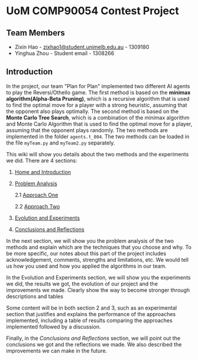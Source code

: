# UoM COMP90054 Contest Project





## Team Members

* Zixin Hao - zixhao1@student.unimelb.edu.au - 1309180
* Yinghua Zhou - Student email - 1308266

## Introduction
In the project, our team "Plan for Plan" implemented two different AI agents to play the Reversi/Othello game. 
The first method is based on the **minimax algorithm(Alpha-Beta Pruning)**, which is a recursive algorithm that is used to find the optimal move for a player with a strong heuristic, 
assuming that the opponent also plays optimally. The second method is based on the **Monte Carlo Tree Search**, 
which is a combination of the minimax algorithm and Monte Carlo Algorithm that is used to find the optimal move for a player, 
assuming that the opponent plays randomly. The two methods are implemented in the folder `agents.t_004`. 
The two methods can be loaded in the file `myTeam.py` and `myTeam2.py` separately. 

This wiki will show you details about the two methods and the experiments we did. There are 4 sections:
1. [Home and Introduction]()
2. [Problem Analysis](Problem-Analysis)

    2.1 [Approach One](AI-Method-1)

    2.2 [Approach Two](AI-Method-2)

3. [Evolution and Experiments](Evolution)
4. [Conclusions and Reflections](Conclusions-and-Reflections)

In the next section, we will show you the problem analysis of the two methods and explain which are the techniques that you choose and why.
To be more specific, our notes about this part of the project includes acknowledgement, comments, strengths and limitations, etc.  We would tell us how you used and how you applied the algorithms in our team.

In the Evolution and Experiments section, we will show you the experiments we did, the results we got, the evolution of our project and the improvements we made. 
Clearly show the way to become stronger through descriptions and tables

Some content will be in both section 2 and 3, such as an experimental section that justifies and explains the performance of the approaches implemented, including a table of results comparing the approaches implemented followed by a discussion.

Finally, in the *Conclusions and Reflections* section, we will point out the conclusions we got and the reflections we made. We also described the improvements we can make in the future.